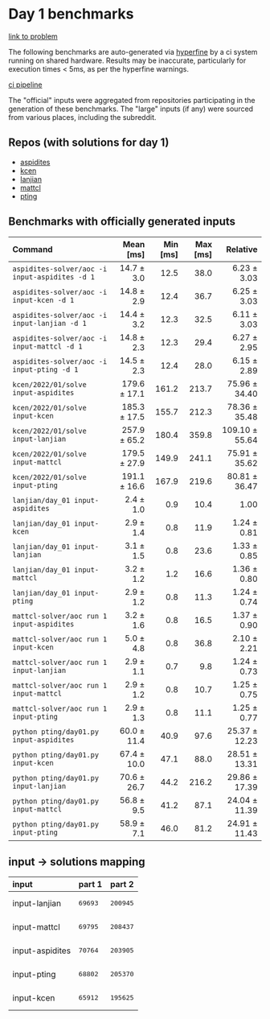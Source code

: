 # Day 1 benchmarks

[link to problem](http://adventofcode.com/2022/day/1)

The following benchmarks are auto-generated via [hyperfine](https://github.com/sharkdp/hyperfine) by a ci system running on shared hardware. Results may be inaccurate, particularly for execution times < 5ms, as per the hyperfine warnings.

[ci pipeline](http://ci.papercode.net:8080/teams/aoc2022/pipelines/aoc-compare-2022)

The "official" inputs were aggregated from repositories participating in the generation of these benchmarks. The "large" inputs (if any) were sourced from various places, including the subreddit.

## Repos (with solutions for day 1)


- [aspidites](https://github.com/aspidites/aoc2022)
- [kcen](https://github.com/kcen/AdventOfCode)
- [lanjian](https://github.com/LanJian/aoc-2022)
- [mattcl](https://github.com/mattcl/aoc2022)
- [pting](https://github.com/pting/aoc2022)

## Benchmarks with officially generated inputs
| Command | Mean [ms] | Min [ms] | Max [ms] | Relative |
|:---|---:|---:|---:|---:|
| `aspidites-solver/aoc -i input-aspidites -d 1` | 14.7 ± 3.0 | 12.5 | 38.0 | 6.23 ± 3.03 |
| `aspidites-solver/aoc -i input-kcen -d 1` | 14.8 ± 2.9 | 12.4 | 36.7 | 6.25 ± 3.03 |
| `aspidites-solver/aoc -i input-lanjian -d 1` | 14.4 ± 3.2 | 12.3 | 32.5 | 6.11 ± 3.03 |
| `aspidites-solver/aoc -i input-mattcl -d 1` | 14.8 ± 2.3 | 12.3 | 29.4 | 6.27 ± 2.95 |
| `aspidites-solver/aoc -i input-pting -d 1` | 14.5 ± 2.3 | 12.4 | 28.0 | 6.15 ± 2.89 |
| `kcen/2022/01/solve input-aspidites` | 179.6 ± 17.1 | 161.2 | 213.7 | 75.96 ± 34.40 |
| `kcen/2022/01/solve input-kcen` | 185.3 ± 17.5 | 155.7 | 212.3 | 78.36 ± 35.48 |
| `kcen/2022/01/solve input-lanjian` | 257.9 ± 65.2 | 180.4 | 359.8 | 109.10 ± 55.64 |
| `kcen/2022/01/solve input-mattcl` | 179.5 ± 27.9 | 149.9 | 241.1 | 75.91 ± 35.62 |
| `kcen/2022/01/solve input-pting` | 191.1 ± 16.6 | 167.9 | 219.6 | 80.81 ± 36.47 |
| `lanjian/day_01 input-aspidites` | 2.4 ± 1.0 | 0.9 | 10.4 | 1.00 |
| `lanjian/day_01 input-kcen` | 2.9 ± 1.4 | 0.8 | 11.9 | 1.24 ± 0.81 |
| `lanjian/day_01 input-lanjian` | 3.1 ± 1.5 | 0.8 | 23.6 | 1.33 ± 0.85 |
| `lanjian/day_01 input-mattcl` | 3.2 ± 1.2 | 1.2 | 16.6 | 1.36 ± 0.80 |
| `lanjian/day_01 input-pting` | 2.9 ± 1.2 | 0.8 | 11.3 | 1.24 ± 0.74 |
| `mattcl-solver/aoc run 1 input-aspidites` | 3.2 ± 1.6 | 0.8 | 16.5 | 1.37 ± 0.90 |
| `mattcl-solver/aoc run 1 input-kcen` | 5.0 ± 4.8 | 0.8 | 36.8 | 2.10 ± 2.21 |
| `mattcl-solver/aoc run 1 input-lanjian` | 2.9 ± 1.1 | 0.7 | 9.8 | 1.24 ± 0.73 |
| `mattcl-solver/aoc run 1 input-mattcl` | 2.9 ± 1.2 | 0.8 | 10.7 | 1.25 ± 0.75 |
| `mattcl-solver/aoc run 1 input-pting` | 2.9 ± 1.3 | 0.8 | 11.1 | 1.25 ± 0.77 |
| `python pting/day01.py input-aspidites` | 60.0 ± 11.4 | 40.9 | 97.6 | 25.37 ± 12.23 |
| `python pting/day01.py input-kcen` | 67.4 ± 10.0 | 47.1 | 88.0 | 28.51 ± 13.31 |
| `python pting/day01.py input-lanjian` | 70.6 ± 26.7 | 44.2 | 216.2 | 29.86 ± 17.39 |
| `python pting/day01.py input-mattcl` | 56.8 ± 9.5 | 41.2 | 87.1 | 24.04 ± 11.39 |
| `python pting/day01.py input-pting` | 58.9 ± 7.1 | 46.0 | 81.2 | 24.91 ± 11.43 |

## input -> solutions mapping
|input|part 1|part 2|
|:---|:---|:---|
|input-lanjian|<pre>69693</pre>|<pre>200945</pre>|
|input-mattcl|<pre>69795</pre>|<pre>208437</pre>|
|input-aspidites|<pre>70764</pre>|<pre>203905</pre>|
|input-pting|<pre>68802</pre>|<pre>205370</pre>|
|input-kcen|<pre>65912</pre>|<pre>195625</pre>|
